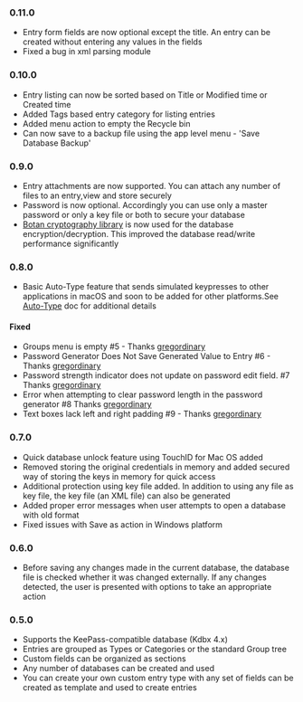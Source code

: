 ### 0.11.0
- Entry form fields are now optional except the title. An entry can be created without entering any values in the fields
- Fixed a bug in xml parsing module  

### 0.10.0
- Entry listing can now be sorted based on Title or Modified time or Created time
- Added Tags based entry category for listing entries
- Added menu action to empty the Recycle bin
- Can now save to a backup file using the app level menu - 'Save Database Backup' 

### 0.9.0
- Entry attachments are now supported. You can attach any number of files to an entry,view and store securely
- Password is now optional. Accordingly you can use only a master password or only a key file or both to secure your database
- [Botan cryptography library](https://botan.randombit.net/) is now used for the database encryption/decryption. This improved the database read/write performance significantly

### 0.8.0
- Basic Auto-Type feature that sends simulated keypresses to other applications in macOS and soon to be added for other platforms.See [Auto-Type](./docs/AUTO-TYPE.md) doc for additional details
#### Fixed
-  Groups menu is empty #5  - Thanks [gregordinary](https://github.com/gregordinary)
-  Password Generator Does Not Save Generated Value to Entry #6 - Thanks [gregordinary](https://github.com/gregordinary)
-  Password strength indicator does not update on password edit field. #7 Thanks [gregordinary](https://github.com/gregordinary)
-  Error when attempting to clear password length in the password generator #8 Thanks [gregordinary](https://github.com/gregordinary)
-  Text boxes lack left and right padding #9   - Thanks [gregordinary](https://github.com/gregordinary)


### 0.7.0
- Quick database unlock feature using TouchID for Mac OS added 
- Removed storing the original credentials in memory and added secured way of storing the keys in memory for quick access
- Additional protection using key file added. In addition to using any file as key file, the key file (an XML file) can also be generated  
- Added proper error messages when user attempts to open a database with old format
- Fixed issues with Save as action in Windows platform

### 0.6.0
- Before saving any changes made in the current database, the database file is checked whether it was changed externally. If any changes detected, the user is presented with options to take an appropriate action

### 0.5.0

- Supports the KeePass-compatible database (Kdbx 4.x)
- Entries are grouped as Types or Categories or the standard Group tree
- Custom fields can be organized as sections
- Any number of databases can be created and used
- You can create your own custom entry type with any set of fields can be created as template and used to create entries
